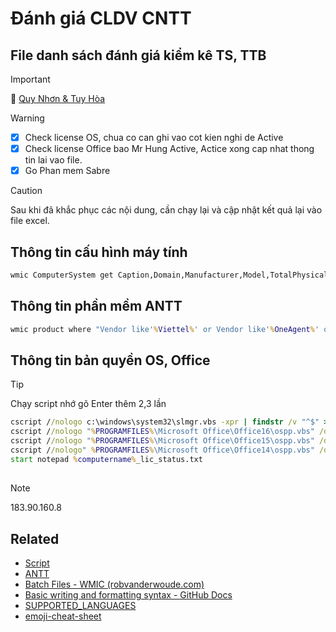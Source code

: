 # Đánh giá CLDV CNTT
## File danh sách đánh giá kiểm kê TS, TTB
> [!IMPORTANT]
:memo: [Quy Nhơn & Tuy Hòa](https://docs.google.com/)
  
> [!WARNING]
> - [x] Check license OS, chua co can ghi vao cot kien nghi de Active
> - [x] Check license Office bao Mr Hung Active, Actice xong cap nhat thong tin lai vao file.
> - [x] Go Phan mem Sabre

> [!CAUTION]
> Sau khi đã khắc phục các nội dung, cần chạy lại và cập nhật kết quả lại vào file excel.

## Thông tin cấu hình máy tính
```bat
wmic ComputerSystem get Caption,Domain,Manufacturer,Model,TotalPhysicalMemory,UserName /Format:value | findstr /v "^$" >%computername%.txt && wmic CPU get Name,NumberOfLogicalProcessors /Format:value | findstr /v "^$" >>%computername%.txt && wmic DiskDrive get model,Name,size /Format:value | findstr /v "^$" >>%computername%.txt && wmic os get Caption,OSArchitecture /Format:value | findstr /v "^$" >>%computername%.txt && wmic csproduct get IdentifyingNumber /Format:value | findstr /v "^$" >>%computername%.txt && wmic NICCONFIG WHERE IPEnabled=true GET IPAddress,MACAddress /Format:value | findstr /v "^$" >>%computername%.txt && type %computername%.txt && start notepad %computername%.txt 
```

## Thông tin phần mềm ANTT
```bat
wmic product where "Vendor like'%Viettel%' or Vendor like'%OneAgent%' or Vendor like'%McAfee%'" get name,version,installDate /Format:table >%computername%_ANTT.txt && type %computername%_ANTT.txt && start notepad %computername%_ANTT.txt 
```

## Thông tin bản quyền OS, Office
> [!TIP]
> Chạy script nhớ gõ Enter thêm 2,3 lần
```bat
cscript //nologo c:\windows\system32\slmgr.vbs -xpr | findstr /v "^$" > %computername%_lic_status.txt 
cscript //nologo "%PROGRAMFILES%\Microsoft Office\Office16\ospp.vbs" /dstatus | findstr /i "LICENSE STATUS" >> %computername%_lic_status.txt 
cscript //nologo "%PROGRAMFILES%\Microsoft Office\Office15\ospp.vbs" /dstatus | findstr /i "LICENSE STATUS" >> %computername%_lic_status.txt 
cscript //nologo" %PROGRAMFILES%\Microsoft Office\Office14\ospp.vbs" /dstatus | findstr /i "LICENSE STATUS" >> %computername%_lic_status.txt 
start notepad %computername%_lic_status.txt 
```
##
> [!NOTE]
> 183.90.160.8

## Related
- [Script](https://drive.vietnamairlines.com/u/nzm6vrM5u66NObq-/Script?l)
- [ANTT](https://drive.vietnamairlines.com/u/qZ3qQ4Wd61G7nepD/ANTT?l)
- [Batch Files - WMIC (robvanderwoude.com)](https://www.robvanderwoude.com/wmic.php)
- [Basic writing and formatting syntax - GitHub Docs](https://docs.github.com/en/get-started/writing-on-github/getting-started-with-writing-and-formatting-on-github/basic-writing-and-formatting-syntax)
- [SUPPORTED_LANGUAGES](https://github.com/highlightjs/highlight.js/blob/main/SUPPORTED_LANGUAGES.md)
- [emoji-cheat-sheet](https://github.com/ikatyang/emoji-cheat-sheet/blob/master/README.md) 


<!-- 

> [!NOTE]
> Useful information that users should know, even when skimming content.

> [!TIP]
> Helpful advice for doing things better or more easily.

> [!IMPORTANT]
> Key information users need to know to achieve their goal.

> [!WARNING]
> Urgent info that needs immediate user attention to avoid problems.

> [!CAUTION]
> Advises about risks or negative outcomes of certain actions.

-->
